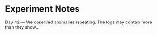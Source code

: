 # Experiment Notes
Day 42 — We observed anomalies repeating.
The logs may contain more than they show…
